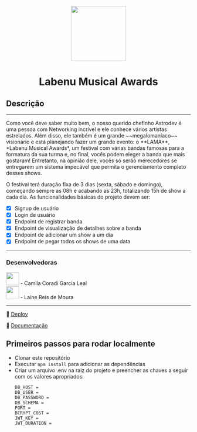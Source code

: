 <div align="center" > <img width="150vw" src="https://img.icons8.com/external-wanicon-flat-wanicon/344/external-music-happy-new-year-wanicon-flat-wanicon.png"/>
 <h1 align="center"><strong>Labenu Musical Awards</b></strong></h1></div>


<h2>Descrição</h2>
<hr>
Como você deve saber muito bem, o nosso querido chefinho Astrodev é uma pessoa com Networking incrível e ele conhece vários artistas estrelados. Além disso, ele também é um grande ~~megalomaníaco~~ visionário e está planejando fazer um grande evento: o **LAMA**, *Labenu Musical Awards*, um festival  com várias bandas famosas para a formatura da sua turma e, no final, vocês podem eleger a banda que mais gostaram! Entretanto, na opinião dele, vocês só serão merecedores se entregarem um sistema impecável que permita o gerenciamento completo desses shows.

O festival terá duração fixa de 3 dias (sexta, sábado e domingo), começando sempre as 08h e acabando as 23h, totalizando 15h de show a cada dia. As funcionalidades básicas do projeto devem ser:

- [x] Signup de usuário
- [x] Login de usuário
- [x] Endpoint de registrar banda
- [x] Endpoint de visualização de detalhes sobre a banda
- [x] Endpoint de adicionar um show a um dia
- [x] Endpoint de pegar todos os shows de uma data
<hr>

 <h3>Desenvolvedoras</h3>

<div><img width="35vw"src="https://cdn-icons-png.flaticon.com/512/3230/3230393.png"/> - Camila Coradi Garcia Leal <div>
<div> <img width="35vw"src="https://cdn-icons-png.flaticon.com/512/4661/4661318.png"/> - Laíne Reis de Moura</div>
<hr>

🔗 [Deploy](https://labenu-lama2.herokuapp.com/)

📙 [Documentação](https://documenter.getpostman.com/view/19701937/VVdnX2cd)


<h2> Primeiros passos para rodar localmente </h2>

* Clonar este repositório
* Executar `npm install` para adicionar as dependências
* Criar um arquivo .env na raiz do projeto e preencher as chaves a seguir com os valores apropriados:
   ```
   DB_HOST = 
   DB_USER = 
   DB_PASSWORD = 
   DB_SCHEMA = 
   PORT =
   BCRYPT_COST = 
   JWT_KEY =
   JWT_DURATION = 
   
   ```
